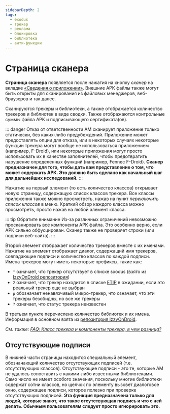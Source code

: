 ```yaml
---
sidebarDepth: 2
tags:
  - exodus
  - трекер
  - реклама
  - блокировка
  - библиотека
  - анти-функции
---
```


# Страница сканера
**Страница сканера** появляется после нажатия на кнопку _сканер_ на вкладке [«Сведения о приложении»][app_info]. Внешние APK файлы также могут быть открыты для сканирования из файловых менеджеров, веб-браузеров и так далее.

Сканируются трекеры и библиотеки, а также отображается количество трекеров и библиотек в виде сводки. Также отображаются контрольные суммы файла APK и подписывающего сертификата(ов).

::: danger Отказ от ответственности
AM сканирует приложение только статически, без каких-либо предубеждений. Приложение может предоставлять опции для отказа, или в некоторых случаях некоторые функции трекера могут вообще не использоваться приложением (например, F-Droid), или некоторые приложения могут просто использовать их в качестве заполнителей, чтобы предотвратить нарушение определенных функций (например, Fennec F-Droid). **Сканер предназначен для того, чтобы дать вам представление о том, что может содержать APK. Это должно быть сделано как начальный шаг для дальнейших исследований.**
:::

Нажатие на первый элемент (то есть количество классов) открывает новую страницу, содержащую список классов трекера. Все классы приложения также можно просмотреть, нажав на пункт _переключить список классов_ в меню. Краткий обзор каждого класса можно просмотреть, просто нажав на любой элемент класса.

::: tip Обратите внимание
Из-за различных ограничений невозможно просканировать все компоненты APK файла. Это особенно верно, если APK сильно обфусцирован. Сканер также не проверяет строки (или подписи веб-сайта).
:::

Второй элемент отображает количество трекеров вместе с их именами. Нажатие на элемент отображает диалог, содержащий имя трекеров, совпадающие подписи и количество классов по каждой подписи. Имена трекеров могут иметь некоторые префиксы, такие как:
- `°` означает, что трекер отсутствует в списке εxodus (взято из [IzzyOnDroid репозитория][izzy])
- `2` означает, что трекер находится в списке [ETIP][etip] в ожидании, если это реальный трекер еще не выбран
- `µ` обозначает ненавязчивый микро-трекер, что означает, что эти трекеры безобидны, но все же трекеры
- `?` означает, что статус трекера неизвестен

В третьем пункте перечислено количество библиотек и их имена. Информация в основном взята из [репозитория IzzyOnDroid][izzy].

_См. также: [FAQ: Класс трекера и компоненты трекера, в чем разница?][t_vs_tc]_

## Отсутствующие подписи
В нижней части страницы находится специальный элемент, обозначающий количество отсутствующих подписей (т.е. отсутствующих классов). Отсутствующие подписи - это те, которые AM не удалось сопоставить с какими-либо известными библиотеками. Само число не имеет особого значения, поскольку многие библиотеки содержат сотни классов, но щелчок по элементу вызовет диалоговое окно, содержащее подписи, которое полезно при проверке отсутствующих подписей. **Эта функция предназначена только для людей, которые знают, что такое отсутствующая подпись и что с ней делать. Обычным пользователям следует просто игнорировать это.**

[app_info]: ./app-details-page.md#вкладка-«о-приложении»
[etip]: https://etip.exodus-privacy.eu.org
[t_vs_tc]: ../faq/app-components.md#класс-трекера-и-компоненты-трекера-в-чем-разница
[izzy]: https://gitlab.com/IzzyOnDroid/repo
